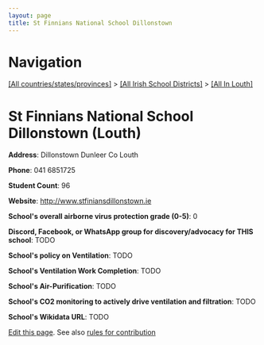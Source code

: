 ```yaml
---
layout: page
title: St Finnians National School Dillonstown
---
```

# Navigation

[[All countries/states/provinces]](../../..) > [[All Irish School Districts]](../..) > [[All In Louth]](..)

# St Finnians National School Dillonstown (Louth)

**Address**: Dillonstown Dunleer Co Louth

**Phone**: 041 6851725

**Student Count**: 96

**Website**: <http://www.stfiniansdillonstown.ie>

**School's overall airborne virus protection grade (0-5)**: 0

**Discord, Facebook, or WhatsApp group for discovery/advocacy for THIS school**: TODO

**School's policy on Ventilation**: TODO

**School's Ventilation Work Completion**: TODO

**School's Air-Purification**: TODO

**School's CO2 monitoring to actively drive ventilation and filtration**: TODO

**School's Wikidata URL**: TODO


[Edit this page](https://github.com/ventilate-schools/Ireland/edit/main/./Louth/St_Finnians_National_School_Dillonstown.md). See also [rules for contribution](../../../contribution-rules/)